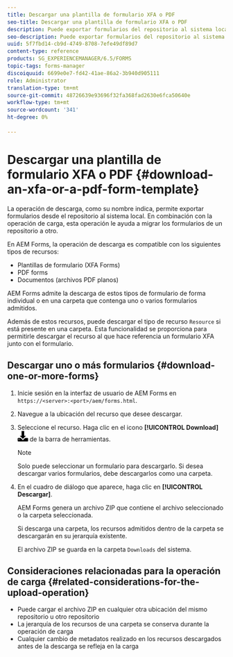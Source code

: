 ```yaml
---
title: Descargar una plantilla de formulario XFA o PDF
seo-title: Descargar una plantilla de formulario XFA o PDF
description: Puede exportar formularios del repositorio al sistema local y migrar los formularios descargados al nuevo repositorio.
seo-description: Puede exportar formularios del repositorio al sistema local y migrar los formularios descargados al nuevo repositorio.
uuid: 5f7fbd14-cb9d-4749-8708-7efe49df89d7
content-type: reference
products: SG_EXPERIENCEMANAGER/6.5/FORMS
topic-tags: forms-manager
discoiquuid: 6699e0e7-fd42-41ae-86a2-3b940d905111
role: Administrator
translation-type: tm+mt
source-git-commit: 48726639e93696f32fa368fad2630e6fca50640e
workflow-type: tm+mt
source-wordcount: '341'
ht-degree: 0%

---
```



# Descargar una plantilla de formulario XFA o PDF {#download-an-xfa-or-a-pdf-form-template}

La operación de descarga, como su nombre indica, permite exportar formularios desde el repositorio al sistema local. En combinación con la operación de carga, esta operación le ayuda a migrar los formularios de un repositorio a otro.

En AEM Forms, la operación de descarga es compatible con los siguientes tipos de recursos:

* Plantillas de formulario (XFA Forms)
* PDF forms
* Documentos (archivos PDF planos)

AEM Forms admite la descarga de estos tipos de formulario de forma individual o en una carpeta que contenga uno o varios formularios admitidos.

Además de estos recursos, puede descargar el tipo de recurso `Resource` si está presente en una carpeta. Esta funcionalidad se proporciona para permitirle descargar el recurso al que hace referencia un formulario XFA junto con el formulario.

## Descargar uno o más formularios {#download-one-or-more-forms}

1. Inicie sesión en la interfaz de usuario de AEM Forms en `https://<server>:<port>/aem/forms.html`.

1. Navegue a la ubicación del recurso que desee descargar.

1. Seleccione el recurso. Haga clic en el icono **[!UICONTROL Download]** ![aem6forms_download](assets/aem6forms_download.png) de la barra de herramientas.

   >[!NOTE]
   >
   >Solo puede seleccionar un formulario para descargarlo. Si desea descargar varios formularios, debe descargarlos como una carpeta.

1. En el cuadro de diálogo que aparece, haga clic en **[!UICONTROL Descargar]**.

   AEM Forms genera un archivo ZIP que contiene el archivo seleccionado o la carpeta seleccionada.

   Si descarga una carpeta, los recursos admitidos dentro de la carpeta se descargarán en su jerarquía existente.

   El archivo ZIP se guarda en la carpeta `Downloads` del sistema.

## Consideraciones relacionadas para la operación de carga {#related-considerations-for-the-upload-operation}

* Puede cargar el archivo ZIP en cualquier otra ubicación del mismo repositorio u otro repositorio
* La jerarquía de los recursos de una carpeta se conserva durante la operación de carga
* Cualquier cambio de metadatos realizado en los recursos descargados antes de la descarga se refleja en la carga

